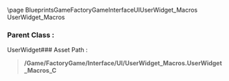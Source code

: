 \page BlueprintsGameFactoryGameInterfaceUIUserWidget_Macros UserWidget_Macros
### Parent Class :
UserWidget### Asset Path :
<b><blockquote>/Game/FactoryGame/Interface/UI/UserWidget_Macros.UserWidget_Macros_C</blockquote></b>
